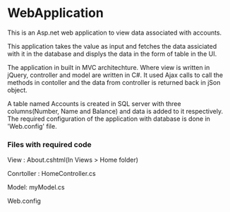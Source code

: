 # WebApplication
This is an Asp.net web application to view data associated with accounts. 

This application takes the value as input and fetches the data assiciated with it in the database and displys the data in the form of table in the UI.

The application in built in MVC architechture. Where view is written in jQuery, controller and model are written in C#. It used Ajax calls to call the methods in contoller and the data from controller is returned back in jSon object. 

A table named Accounts is created in SQL server with three columns(Number, Name and Balance) and data is added to it respectively. The required configuration of the application with database is done in 'Web.config' file.


### Files with required code

View : About.cshtml(In Views > Home folder)

Conrtoller : HomeController.cs

Model: myModel.cs

Web.config

